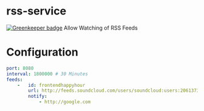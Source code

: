 # rss-service

[![Greenkeeper badge](https://badges.greenkeeper.io/automaid/generic-rss-service.svg)](https://greenkeeper.io/)
Allow Watching of RSS Feeds

# Configuration
```yaml
port: 8080
interval: 1800000 # 30 Minutes
feeds:
    -   id: frontendhappyhour
        url: http://feeds.soundcloud.com/users/soundcloud:users:206137365/sounds.rss
        notify:
            - http://google.com
```
